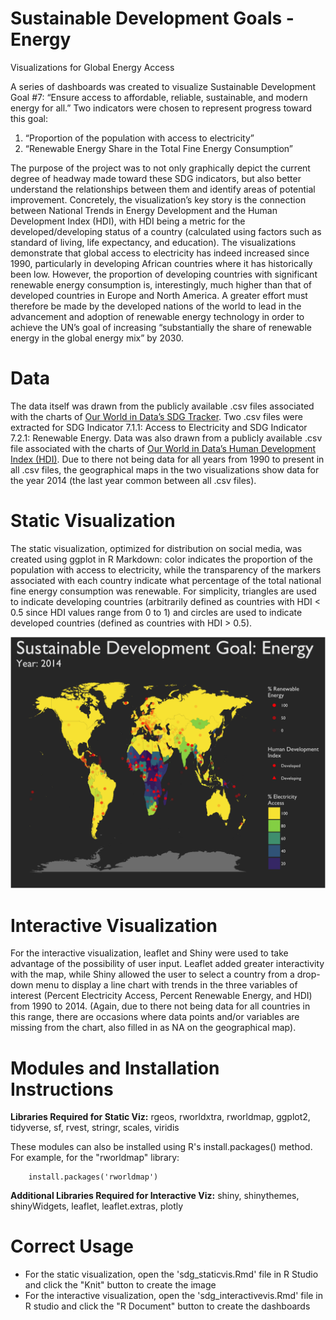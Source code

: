 Sustainable Development Goals - Energy
=========================

Visualizations for Global Energy Access

A series of dashboards was created to visualize Sustainable Development Goal #7: “Ensure access to affordable, reliable, sustainable, and modern energy for all.” Two indicators were chosen to represent progress toward this goal: 

1. “Proportion of the population with access to electricity”
2. “Renewable Energy Share in the Total Fine Energy Consumption”

The purpose of the project was to not only graphically depict the current degree of headway made toward these SDG indicators, but also better understand the relationships between them and identify areas of potential improvement. Concretely, the visualization’s key story is the connection between National Trends in Energy Development and the Human Development Index (HDI), with HDI being a metric for the developed/developing status of a country (calculated using factors such as standard of living, life expectancy, and education). The visualizations demonstrate that global access to electricity has indeed increased since 1990, particularly in developing African countries where it has historically been low. However, the proportion of developing countries with significant renewable energy consumption is, interestingly, much higher than that of developed countries in Europe and North America. A greater effort must therefore be made by the developed nations of the world to lead in the advancement and adoption of renewable energy technology in order to achieve the UN’s goal of increasing “substantially the share of renewable energy in the global energy mix” by 2030. 

Data
=========================

The data itself was drawn from the publicly available .csv files associated with the charts of [Our World in Data’s SDG Tracker](https://sdg-tracker.org/energy). Two .csv files were extracted for SDG Indicator 7.1.1: Access to Electricity and SDG Indicator 7.2.1: Renewable Energy. Data was also drawn from a publicly available .csv file associated with the charts of [Our World in Data’s Human Development Index (HDI)](https://ourworldindata.org/human-development-index). Due to there not being data for all years from 1990 to present in all .csv files, the geographical maps in the two visualizations show data for the year 2014 (the last year common between all .csv files). 

Static Visualization
=========================

The static visualization, optimized for distribution on social media, was created using ggplot in R Markdown: color indicates the proportion of the population with access to electricity, while the transparency of the markers associated with each country indicate what percentage of the total national fine energy consumption was renewable. For simplicity, triangles are used to indicate developing countries (arbitrarily defined as countries with HDI < 0.5 since HDI values range from 0 to 1) and circles are used to indicate developed countries (defined as countries with HDI > 0.5). 

![staticvis](https://github.com/cchinchristopherj/Global-Energy-Access/blob/master/Static-Visualization/sdg_staticvis.png)

Interactive Visualization
=========================

For the interactive visualization, leaflet and Shiny were used to take advantage of the possibility of user input. Leaflet added greater interactivity with the map, while Shiny allowed the user to select a country from a drop-down menu to display a line chart with trends in the three variables of interest (Percent Electricity Access, Percent Renewable Energy, and HDI) from 1990 to 2014. (Again, due to there not being data for all countries in this range, there are occasions where data points and/or variables are missing from the chart, also filled in as NA on the geographical map).

Modules and Installation Instructions
=========================

**Libraries Required for Static Viz:** rgeos, rworldxtra, rworldmap, ggplot2, tidyverse, sf, rvest, stringr, scales, viridis

These modules can also be installed using R's install.packages() method. For example, for the "rworldmap" library: 

        install.packages('rworldmap')

**Additional Libraries Required for Interactive Viz:** shiny, shinythemes, shinyWidgets, leaflet, leaflet.extras, plotly

Correct Usage
=========================

- For the static visualization, open the 'sdg_staticvis.Rmd' file in R Studio and click the "Knit" button to create the image
- For the interactive visualization, open the 'sdg_interactivevis.Rmd' file in R studio and click the "R Document" button to create the dashboards


